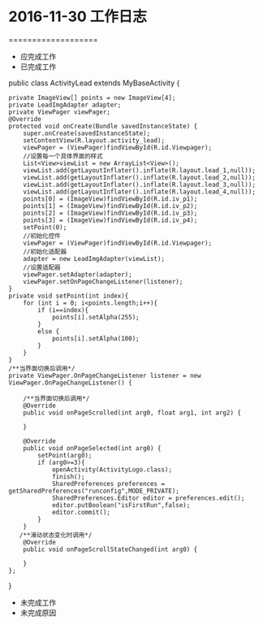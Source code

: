 # 2016-11-30 工作日志
===================
* 应完成工作
* 已完成工作

public class ActivityLead extends MyBaseActivity {

    private ImageView[] points = new ImageView[4];
    private LeadImgAdapter adapter;
    private ViewPager viewPager;
    @Override
    protected void onCreate(Bundle savedInstanceState) {
        super.onCreate(savedInstanceState);
        setContentView(R.layout.activity_lead);
        viewPager = (ViewPager)findViewById(R.id.Viewpager);
        //设置每一个具体界面的样式
        List<View>viewList = new ArrayList<View>();
        viewList.add(getLayoutInflater().inflate(R.layout.lead_1,null));
        viewList.add(getLayoutInflater().inflate(R.layout.lead_2,null));
        viewList.add(getLayoutInflater().inflate(R.layout.lead_3,null));
        viewList.add(getLayoutInflater().inflate(R.layout.lead_4,null));
        points[0] = (ImageView)findViewById(R.id.iv_p1);
        points[1] = (ImageView)findViewById(R.id.iv_p2);
        points[2] = (ImageView)findViewById(R.id.iv_p3);
        points[3] = (ImageView)findViewById(R.id.iv_p4);
        setPoint(0);
        //初始化控件
        viewPager = (ViewPager)findViewById(R.id.Viewpager);
        //初始化适配器
        adapter = new LeadImgAdapter(viewList);
        //设置适配器
        viewPager.setAdapter(adapter);
        viewPager.setOnPageChangeListener(listener);
    }
    private void setPoint(int index){
        for (int i = 0; i<points.length;i++){
            if (i==index){
                points[i].setAlpha(255);
            }
            else {
                points[i].setAlpha(100);
            }
        }
    }
    /**当界面切换后调用*/
    private ViewPager.OnPageChangeListener listener = new ViewPager.OnPageChangeListener() {

        /**当界面切换后调用*/
        @Override
        public void onPageScrolled(int arg0, float arg1, int arg2) {

        }

        @Override
        public void onPageSelected(int arg0) {
            setPoint(arg0);
            if (arg0>=3){
                openActivity(ActivityLogo.class);
                finish();
                SharedPreferences preferences = getSharedPreferences("runconfig",MODE_PRIVATE);
                SharedPreferences.Editor editor = preferences.edit();
                editor.putBoolean("isFirstRun",false);
                editor.commit();
            }
        }
       /**滑动状态变化时调用*/
        @Override
        public void onPageScrollStateChanged(int arg0) {

        }
    };
}
* 未完成工作
* 未完成原因
